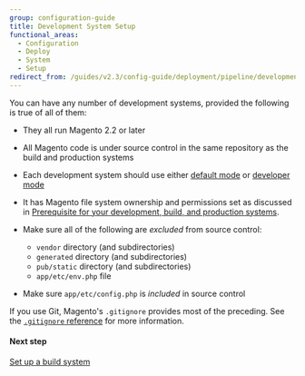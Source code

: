 ```yaml
---
group: configuration-guide
title: Development System Setup
functional_areas:
  - Configuration
  - Deploy
  - System
  - Setup
redirect_from: /guides/v2.3/config-guide/deployment/pipeline/development-system.html
---
```


You can have any number of development systems, provided the following is true of all of them:

* They all run Magento 2.2 or later
* All Magento code is under source control in the same repository as the build and production systems
* Each development system should use either [default mode]({{page.baseurl}}/configure/application-initialization/magento-modes.html#default-mode) or [developer mode]({{page.baseurl}}/configure/application-initialization/magento-modes.html#developer-mode)
* It has Magento file system ownership and permissions set as discussed in [Prerequisite for your development, build, and production systems]({{page.baseurl}}/configure/deployment/pipeline/technical-details.html#config-deploy-prereq).
* Make sure all of the following are _excluded_ from source control:

  * `vendor` directory (and subdirectories)
  * `generated` directory (and subdirectories)
  * `pub/static` directory (and subdirectories)
  * `app/etc/env.php` file

* Make sure `app/etc/config.php` is _included_ in source control

If you use Git, Magento's `.gitignore` provides most of the preceding. See the [`.gitignore` reference]({{page.baseurl}}/configure/deployment/reference/gitignore.html) for more information.

#### Next step

[Set up a build system]({{page.baseurl}}/configure/deployment/pipeline/build-system.html)

